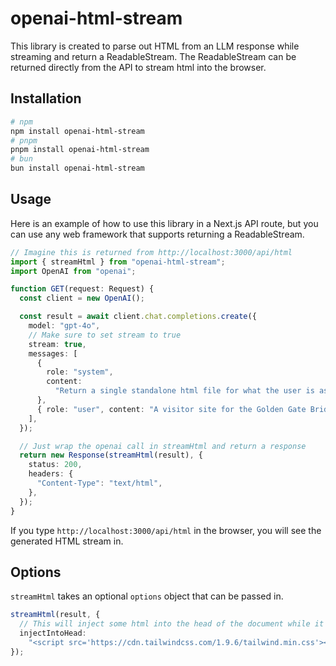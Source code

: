 # openai-html-stream

This library is created to parse out HTML from an LLM response while streaming and return a ReadableStream. The ReadableStream can be returned directly from the API to stream html into the browser.

## Installation

```bash
# npm
npm install openai-html-stream
# pnpm
pnpm install openai-html-stream
# bun
bun install openai-html-stream
```

## Usage

Here is an example of how to use this library in a Next.js API route, but you can use any web framework that supports returning a ReadableStream.

```ts
// Imagine this is returned from http://localhost:3000/api/html
import { streamHtml } from "openai-html-stream";
import OpenAI from "openai";

function GET(request: Request) {
  const client = new OpenAI();

  const result = await client.chat.completions.create({
    model: "gpt-4o",
    // Make sure to set stream to true
    stream: true,
    messages: [
      {
        role: "system",
        content:
          "Return a single standalone html file for what the user is asking for.",
      },
      { role: "user", content: "A visitor site for the Golden Gate Bridge." },
    ],
  });

  // Just wrap the openai call in streamHtml and return a response
  return new Response(streamHtml(result), {
    status: 200,
    headers: {
      "Content-Type": "text/html",
    },
  });
}
```

If you type `http://localhost:3000/api/html` in the browser, you will see the generated HTML stream in.

## Options

`streamHtml` takes an optional `options` object that can be passed in.

```ts
streamHtml(result, {
  // This will inject some html into the head of the document while it is streaming in.
  injectIntoHead:
    "<script src='https://cdn.tailwindcss.com/1.9.6/tailwind.min.css'></script>",
});
```
